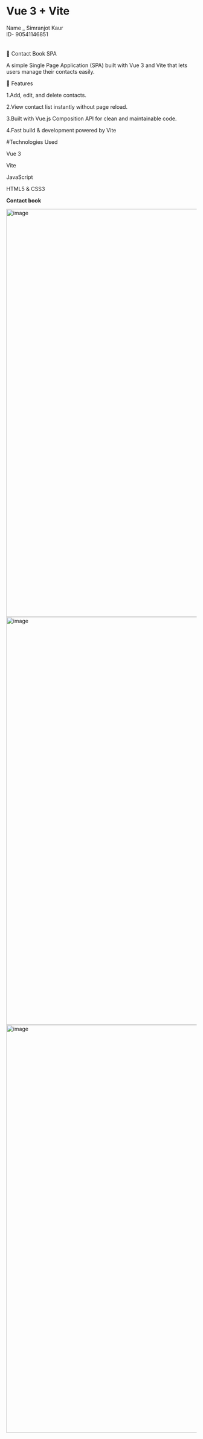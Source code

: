 # Vue 3 + Vite
Name _ Simranjot Kaur<br>
ID- 90541146851  
<br>                  
📖 Contact Book SPA<br>

A simple Single Page Application (SPA) built with Vue 3 and Vite that lets users manage their contacts easily.

🚀 Features

1.Add, edit, and delete contacts.

2.View contact list instantly without page reload.

3.Built with Vue.js Composition API for clean and maintainable code.

4.Fast build & development powered by Vite

#Technologies Used

Vue 3

Vite

JavaScript 

HTML5 & CSS3

**Contact book**

<img width="1920" height="1080" alt="image" src="https://github.com/user-attachments/assets/7c6c0826-9355-4608-ae65-35f2d3c56a00" />    

<img width="1920" height="1080" alt="image" src="https://github.com/user-attachments/assets/81ecac08-2043-4967-bb09-ad4297543f42" />
        
<img width="1920" height="1080" alt="image" src="https://github.com/user-attachments/assets/264d38c3-c3d8-4361-89d3-017e8643e62f" />  



